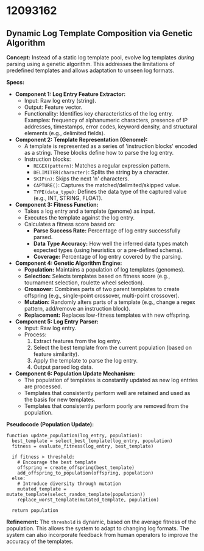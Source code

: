 # 12093162

## Dynamic Log Template Composition via Genetic Algorithm

**Concept:** Instead of a static log template pool, evolve log templates *during* parsing using a genetic algorithm. This addresses the limitations of predefined templates and allows adaptation to unseen log formats.

**Specs:**

*   **Component 1: Log Entry Feature Extractor:**
    *   Input: Raw log entry (string).
    *   Output: Feature vector.
    *   Functionality: Identifies key characteristics of the log entry. Examples: frequency of alphanumeric characters, presence of IP addresses, timestamps, error codes, keyword density, and structural elements (e.g., delimited fields).
*   **Component 2: Template Representation (Genome):**
    *   A template is represented as a series of 'instruction blocks' encoded as a string. These blocks define how to parse the log entry.
    *   Instruction blocks:
        *   `REGEX(pattern)`: Matches a regular expression pattern.
        *   `DELIMITER(character)`: Splits the string by a character.
        *   `SKIP(n)`: Skips the next 'n' characters.
        *   `CAPTURE()`: Captures the matched/delimited/skipped value.
        *   `TYPE(data_type)`: Defines the data type of the captured value (e.g., INT, STRING, FLOAT).
*   **Component 3: Fitness Function:**
    *   Takes a log entry and a template (genome) as input.
    *   Executes the template against the log entry.
    *   Calculates a fitness score based on:
        *   **Parse Success Rate:** Percentage of log entry successfully parsed.
        *   **Data Type Accuracy:**  How well the inferred data types match expected types (using heuristics or a pre-defined schema).
        *   **Coverage:**  Percentage of log entry covered by the parsing.
*   **Component 4: Genetic Algorithm Engine:**
    *   **Population:** Maintains a population of log templates (genomes).
    *   **Selection:** Selects templates based on fitness score (e.g., tournament selection, roulette wheel selection).
    *   **Crossover:** Combines parts of two parent templates to create offspring (e.g., single-point crossover, multi-point crossover).
    *   **Mutation:** Randomly alters parts of a template (e.g., change a regex pattern, add/remove an instruction block).
    *   **Replacement:** Replaces low-fitness templates with new offspring.
*   **Component 5: Log Entry Parser:**
    *   Input: Raw log entry.
    *   Process: 
        1.  Extract features from the log entry.
        2.  Select the best template from the current population (based on feature similarity).
        3.  Apply the template to parse the log entry.
        4.  Output parsed log data.
*   **Component 6: Population Update Mechanism:**
    *   The population of templates is constantly updated as new log entries are processed.
    *   Templates that consistently perform well are retained and used as the basis for new templates.
    *   Templates that consistently perform poorly are removed from the population.

**Pseudocode (Population Update):**

```
function update_population(log_entry, population):
  best_template = select_best_template(log_entry, population)
  fitness = evaluate_fitness(log_entry, best_template)

  if fitness > threshold:
    # Encourage the best template
    offspring = create_offspring(best_template)
    add_offspring_to_population(offspring, population)
  else:
    # Introduce diversity through mutation
    mutated_template = mutate_template(select_random_template(population))
    replace_worst_template(mutated_template, population)

  return population
```

**Refinement:** The `threshold` is dynamic, based on the average fitness of the population. This allows the system to adapt to changing log formats. The system can also incorporate feedback from human operators to improve the accuracy of the templates.